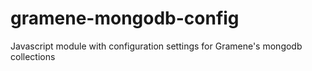 # gramene-mongodb-config
Javascript module with configuration settings for Gramene's mongodb collections